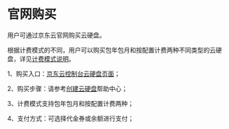 # 官网购买

用户可通过京东云官网购买云硬盘。

根据计费模式的不同，用户可以购买包年包月和按配置计费两种不同类型的云硬盘，详见[计费模式说明](https://docs.jdcloud.com/cn/cloud-disk-service/billing-rules)。

1、购买入口：[京东云控制台云硬盘页面](https://cns-console.jdcloud.com/host/disk/list)；

2、购买步骤：请参考[创建云硬盘](https://docs.jdcloud.com/cn/cloud-disk-service/create-cloud-disk)帮助中心；

3、计费模式支持包年包月和按配置计费两种；

4、支付方式：可选择代金券或余额进行支付；

